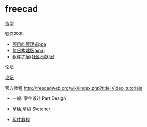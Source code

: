 # freecad

造型

软件本体:

* [项目的管理者ppa](https://launchpad.net/~freecad-maintainers)
* [每日构建版(ppa)](https://launchpad.net/~freecad-maintainers/+archive/ubuntu/freecad-daily)
* [组件扩展(社区贡献版)](https://launchpad.net/~freecad-community/+archive/ubuntu/ppa)

论坛

[论坛](http://forum.freecadweb.org/viewforum.php?f=8)

官方教程 http://freecadweb.org/wiki/index.php?title=Video_tutorials

* 一般: 零件设计 Part Design
* 草绘,草稿 Sketcher

* [组件教程](https://www.youtube.com/watch?v=swz5iZum4Y0&index=5&list=PLHm_82X7K9BVMNNgSwvwT1TnSAxIPpzTS)